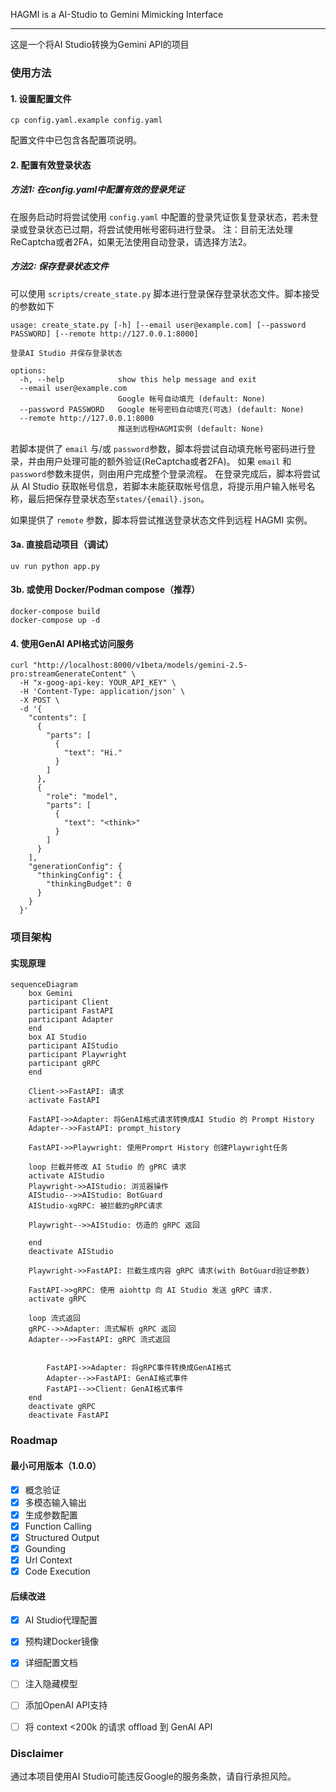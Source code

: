HAGMI is a AI-Studio to Gemini Mimicking Interface

---

这是一个将AI Studio转换为Gemini API的项目


### 使用方法

#### 1. 设置配置文件

```shell
cp config.yaml.example config.yaml
```

配置文件中已包含各配置项说明。

#### 2. 配置有效登录状态

##### 方法1: 在config.yaml中配置有效的登录凭证

在服务启动时将尝试使用 `config.yaml` 中配置的登录凭证恢复登录状态，若未登录或登录状态已过期，将尝试使用帐号密码进行登录。
注：目前无法处理ReCaptcha或者2FA，如果无法使用自动登录，请选择方法2。

##### 方法2: 保存登录状态文件

可以使用 `scripts/create_state.py` 脚本进行登录保存登录状态文件。脚本接受的参数如下
```
usage: create_state.py [-h] [--email user@example.com] [--password PASSWORD] [--remote http://127.0.0.1:8000]

登录AI Studio 并保存登录状态

options:
  -h, --help            show this help message and exit
  --email user@example.com
                        Google 帐号自动填充 (default: None)
  --password PASSWORD   Google 帐号密码自动填充(可选) (default: None)
  --remote http://127.0.0.1:8000
                        推送到远程HAGMI实例 (default: None)
```

若脚本提供了 `email` 与/或 `password`参数，脚本将尝试自动填充帐号密码进行登录，并由用户处理可能的额外验证(ReCaptcha或者2FA)。
如果 `email` 和 `password`参数未提供，则由用户完成整个登录流程。
在登录完成后，脚本将尝试从 AI Studio 获取帐号信息，若脚本未能获取帐号信息，将提示用户输入帐号名称，最后把保存登录状态至`states/{email}.json`。


如果提供了 `remote` 参数，脚本将尝试推送登录状态文件到远程 HAGMI 实例。


#### 3a. 直接启动项目（调试）

```shell
uv run python app.py
```

#### 3b. 或使用 Docker/Podman compose（推荐）
```shell
docker-compose build
docker-compose up -d
```

#### 4. 使用GenAI API格式访问服务

```shell
curl "http://localhost:8000/v1beta/models/gemini-2.5-pro:streamGenerateContent" \
  -H "x-goog-api-key: YOUR_API_KEY" \
  -H 'Content-Type: application/json' \
  -X POST \
  -d '{
    "contents": [
      {
        "parts": [
          {
            "text": "Hi."
          }
        ]
      },
      {
        "role": "model",
        "parts": [
          {
            "text": "<think>"
          }
        ]
      }
    ],
    "generationConfig": {
      "thinkingConfig": {
        "thinkingBudget": 0
      }
    }
  }'
```

### 项目架构

#### 实现原理

```mermaid
sequenceDiagram
    box Gemini
    participant Client
    participant FastAPI
    participant Adapter
    end
    box AI Studio
    participant AIStudio
    participant Playwright
    participant gRPC
    end

    Client->>FastAPI: 请求
    activate FastAPI

    FastAPI->>Adapter: 将GenAI格式请求转换成AI Studio 的 Prompt History
    Adapter-->>FastAPI: prompt_history

    FastAPI->>Playwright: 使用Promprt History 创建Playwright任务

    loop 拦截并修改 AI Studio 的 gPRC 请求
    activate AIStudio
    Playwright->>AIStudio: 浏览器操作
    AIStudio-->>AIStudio: BotGuard
    AIStudio-xgRPC: 被拦截的gRPC请求

    Playwright-->>AIStudio: 仿造的 gRPC 返回

    end
    deactivate AIStudio

    Playwright->>FastAPI: 拦截生成内容 gRPC 请求(with BotGuard验证参数)
    
    FastAPI->>gRPC: 使用 aiohttp 向 AI Studio 发送 gRPC 请求.
    activate gRPC

    loop 流式返回
    gRPC-->>Adapter: 流式解析 gRPC 返回
    Adapter-->>FastAPI: gRPC 流式返回


        FastAPI->>Adapter: 将gRPC事件转换成GenAI格式
        Adapter-->>FastAPI: GenAI格式事件
        FastAPI-->>Client: GenAI格式事件
    end
    deactivate gRPC
    deactivate FastAPI
```


### Roadmap

#### 最小可用版本（1.0.0）

- [x] 概念验证
- [x] 多模态输入输出
- [x] 生成参数配置
- [x] Function Calling
- [x] Structured Output
- [x] Gounding
- [x] Url Context
- [x] Code Execution

#### 后续改进

- [x] AI Studio代理配置
- [x] 预构建Docker镜像
- [x] 详细配置文档
- [ ] 注入隐藏模型
- [ ] 添加OpenAI API支持
- [ ] 将 context <200k 的请求 offload 到 GenAI API


### Disclaimer

通过本项目使用AI Studio可能违反Google的服务条款，请自行承担风险。
